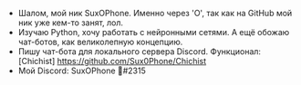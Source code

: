- Шалом, мой ник SuxOPhone. Именно через 'O', так как на GitHub мой ник уже кем-то занят, лол.
- Изучаю Python, хочу работать с нейронными сетями. А ещё обожаю чат-ботов, как великолепную концепцию.
- Пишу чат-бота для локального сервера Discord. Функционал: [Chichist] https://github.com/Sux0Phone/Chichist  
- Мой Discord: SuxOPhone 🎷#2315
